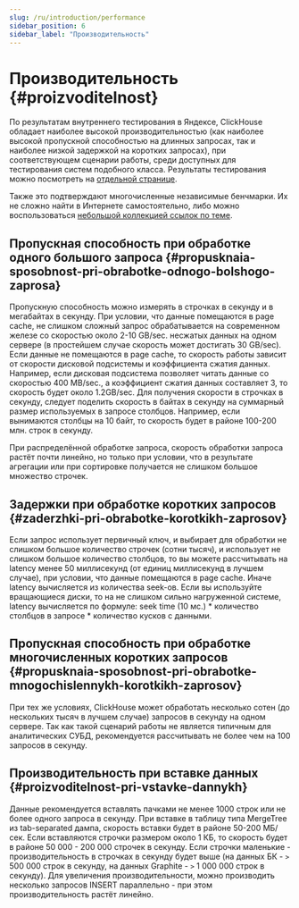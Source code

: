 ```yaml
---
slug: /ru/introduction/performance
sidebar_position: 6
sidebar_label: "Производительность"
---
```


# Производительность {#proizvoditelnost}

По результатам внутреннего тестирования в Яндексе, ClickHouse обладает наиболее высокой производительностью (как наиболее высокой пропускной способностью на длинных запросах, так и наиболее низкой задержкой на коротких запросах), при соответствующем сценарии работы, среди доступных для тестирования систем подобного класса. Результаты тестирования можно посмотреть на [отдельной странице](https://clickhouse.com/benchmark/dbms/).

Также это подтверждают многочисленные независимые бенчмарки. Их не сложно найти в Интернете самостоятельно, либо можно воспользоваться [небольшой коллекцией ссылок по теме](https://clickhouse.com/#independent-benchmarks).

## Пропускная способность при обработке одного большого запроса {#propusknaia-sposobnost-pri-obrabotke-odnogo-bolshogo-zaprosa}

Пропускную способность можно измерять в строчках в секунду и в мегабайтах в секунду. При условии, что данные помещаются в page cache, не слишком сложный запрос обрабатывается на современном железе со скоростью около 2-10 GB/sec. несжатых данных на одном сервере (в простейшем случае скорость может достигать 30 GB/sec). Если данные не помещаются в page cache, то скорость работы зависит от скорости дисковой подсистемы и коэффициента сжатия данных. Например, если дисковая подсистема позволяет читать данные со скоростью 400 MB/sec., а коэффициент сжатия данных составляет 3, то скорость будет около 1.2GB/sec. Для получения скорости в строчках в секунду, следует поделить скорость в байтах в секунду на суммарный размер используемых в запросе столбцов. Например, если вынимаются столбцы на 10 байт, то скорость будет в районе 100-200 млн. строк в секунду.

При распределённой обработке запроса, скорость обработки запроса растёт почти линейно, но только при условии, что в результате агрегации или при сортировке получается не слишком большое множество строчек.

## Задержки при обработке коротких запросов {#zaderzhki-pri-obrabotke-korotkikh-zaprosov}

Если запрос использует первичный ключ, и выбирает для обработки не слишком большое количество строчек (сотни тысяч), и использует не слишком большое количество столбцов, то вы можете рассчитывать на latency менее 50 миллисекунд (от единиц миллисекунд в лучшем случае), при условии, что данные помещаются в page cache. Иначе latency вычисляется из количества seek-ов. Если вы используйте вращающиеся диски, то на не слишком сильно нагруженной системе, latency вычисляется по формуле: seek time (10 мс.) \* количество столбцов в запросе \* количество кусков с данными.

## Пропускная способность при обработке многочисленных коротких запросов {#propusknaia-sposobnost-pri-obrabotke-mnogochislennykh-korotkikh-zaprosov}

При тех же условиях, ClickHouse может обработать несколько сотен (до нескольких тысяч в лучшем случае) запросов в секунду на одном сервере. Так как такой сценарий работы не является типичным для аналитических СУБД, рекомендуется рассчитывать не более чем на 100 запросов в секунду.

## Производительность при вставке данных {#proizvoditelnost-pri-vstavke-dannykh}

Данные рекомендуется вставлять пачками не менее 1000 строк или не более одного запроса в секунду. При вставке в таблицу типа MergeTree из tab-separated дампа, скорость вставки будет в районе 50-200 МБ/сек. Если вставляются строчки размером около 1 КБ, то скорость будет в районе 50 000 - 200 000 строчек в секунду. Если строчки маленькие - производительность в строчках в секунду будет выше (на данных БК - `>` 500 000 строк в секунду, на данных Graphite - `>` 1 000 000 строк в секунду). Для увеличения производительности, можно производить несколько запросов INSERT параллельно - при этом производительность растёт линейно.
